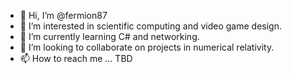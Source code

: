 - 👋 Hi, I’m @fermion87
- 👀 I’m interested in scientific computing and video game design.
- 🌱 I’m currently learning C# and networking.
- 💞️ I’m looking to collaborate on projects in numerical relativity.
- 📫 How to reach me ... TBD

<!---
fermion87/fermion87 is a ✨ special ✨ repository because its `README.md` (this file) appears on your GitHub profile.
You can click the Preview link to take a look at your changes.
--->
